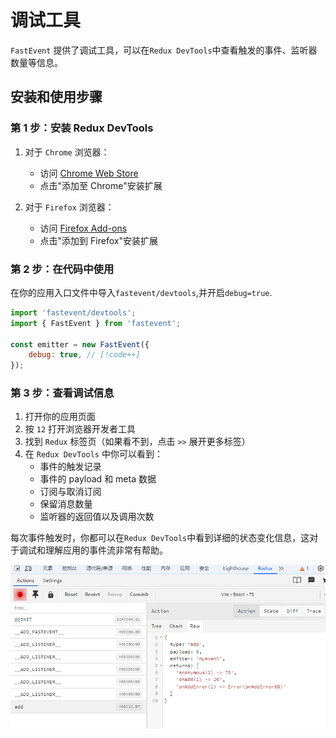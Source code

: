 # 调试工具

`FastEvent` 提供了调试工具，可以在`Redux DevTools`中查看触发的事件、监听器数量等信息。

## 安装和使用步骤

### 第 1 步：安装 Redux DevTools

1. 对于 `Chrome` 浏览器：

    - 访问 [Chrome Web Store](https://chrome.google.com/webstore/detail/redux-devtools/lmhkpmbekcpmknklioeibfkpmmfibljd)
    - 点击"添加至 Chrome"安装扩展

2. 对于 `Firefox` 浏览器：
    - 访问 [Firefox Add-ons](https://addons.mozilla.org/en-US/firefox/addon/reduxdevtools/)
    - 点击"添加到 Firefox"安装扩展

### 第 2 步：在代码中使用

在你的应用入口文件中导入`fastevent/devtools`,并开启`debug=true`.

```javascript
import 'fastevent/devtools';
import { FastEvent } from 'fastevent';

const emitter = new FastEvent({
    debug: true, // [!code++]
});
```

### 第 3 步：查看调试信息

1. 打开你的应用页面
2. 按 `12` 打开浏览器开发者工具
3. 找到 `Redux` 标签页（如果看不到，点击 `>>` 展开更多标签）
4. 在 `Redux DevTools` 中你可以看到：
    - 事件的触发记录
    - 事件的 payload 和 meta 数据
    - 订阅与取消订阅
    - 保留消息数量
    - 监听器的返回值以及调用次数

每次事件触发时，你都可以在`Redux DevTools`中看到详细的状态变化信息，这对于调试和理解应用的事件流非常有帮助。

![](./devtools.png)
